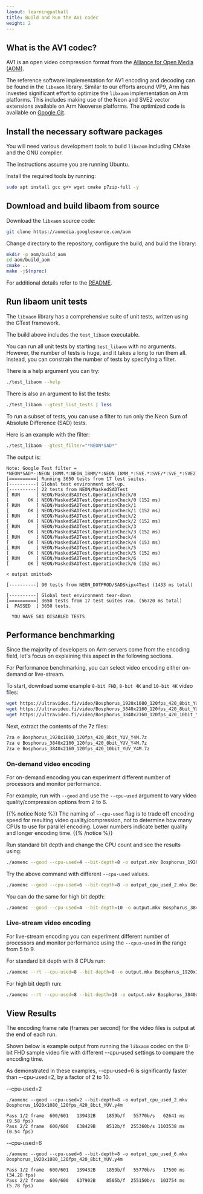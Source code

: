 ```yaml
---
layout: learningpathall
title: Build and Run the AV1 codec
weight: 2
---
```


## What is the AV1 codec?

AV1 is an open video compression format from the [Alliance for Open Media (AOM)](https://aomedia.org/). 

The reference software implementation for AV1 encoding and decoding can be found in the `libxaom` library. Similar to our efforts around VP9, Arm has invested significant effort to optimize the `libxaom` implementation on Arm platforms. This includes making use of the Neon and SVE2 vector extensions available on Arm Neoverse platforms.  The optimized code is available on [Google Git](https://aomedia.googlesource.com/aom/).

## Install the necessary software packages

You will need various development tools to build `libxaom` including CMake and the GNU compiler.

The instructions assume you are running Ubuntu. 

Install the required tools by running: 

```bash
sudo apt install gcc g++ wget cmake p7zip-full -y
```

## Download and build libaom from source

Download the `libxaom` source code:

```bash
git clone https://aomedia.googlesource.com/aom
```

Change directory to the repository, configure the build, and build the library:

```bash
mkdir -p aom/build_aom
cd aom/build_aom
cmake ..
make -j$(nproc)
```

For additional details refer to the [README](https://aomedia.googlesource.com/aom/?pli=1#basic-build).

## Run libaom unit tests

The `libxaom` library has a comprehensive suite of unit tests, written using the GTest framework.

The build above includes the `test_libaom` executable. 

You can run all unit tests by starting `test_libaom` with no arguments. However, the number of tests is huge, and it takes a long to run them all. Instead, you can constrain the number of tests by specifying a filter.

There is a help argument you can try: 

```bash
./test_libaom --help
```
 
There is also an argument to list the tests:

```bash
./test_libaom --gtest_list_tests | less
```

To run a subset of tests, you can use a filter to run only the Neon Sum of Absolute Difference (SAD) tests.

Here is an example with the filter:

```bash
./test_libaom --gtest_filter="*NEON*SAD*"
```

The output is:

```output
Note: Google Test filter = *NEON*SAD*-:NEON_I8MM.*:NEON_I8MM/*:NEON_I8MM_*:SVE.*:SVE/*:SVE_*:SVE2.*:SVE2/*:SVE2_*
[==========] Running 3650 tests from 17 test suites.
[----------] Global test environment set-up.
[----------] 22 tests from NEON/MaskedSADTest
[ RUN      ] NEON/MaskedSADTest.OperationCheck/0
[       OK ] NEON/MaskedSADTest.OperationCheck/0 (152 ms)
[ RUN      ] NEON/MaskedSADTest.OperationCheck/1
[       OK ] NEON/MaskedSADTest.OperationCheck/1 (152 ms)
[ RUN      ] NEON/MaskedSADTest.OperationCheck/2
[       OK ] NEON/MaskedSADTest.OperationCheck/2 (152 ms)
[ RUN      ] NEON/MaskedSADTest.OperationCheck/3
[       OK ] NEON/MaskedSADTest.OperationCheck/3 (152 ms)
[ RUN      ] NEON/MaskedSADTest.OperationCheck/4
[       OK ] NEON/MaskedSADTest.OperationCheck/4 (153 ms)
[ RUN      ] NEON/MaskedSADTest.OperationCheck/5
[       OK ] NEON/MaskedSADTest.OperationCheck/5 (152 ms)
[ RUN      ] NEON/MaskedSADTest.OperationCheck/6
[       OK ] NEON/MaskedSADTest.OperationCheck/6 (152 ms)

< output omitted>

[----------] 90 tests from NEON_DOTPROD/SADSkipx4Test (1433 ms total)

[----------] Global test environment tear-down
[==========] 3650 tests from 17 test suites ran. (56720 ms total)
[  PASSED  ] 3650 tests.

  YOU HAVE 581 DISABLED TESTS
```

## Performance benchmarking

Since the majority of developers on Arm servers come from the encoding field, let's focus on explaining this aspect in the following sections.

For Performance benchmarking, you can select video encoding either on-demand or live-stream.

To start, download some example `8-bit FHD`, `8-bit 4K` and `10-bit 4K` video files:

```bash
wget https://ultravideo.fi/video/Bosphorus_1920x1080_120fps_420_8bit_YUV_Y4M.7z 
wget https://ultravideo.fi/video/Bosphorus_3840x2160_120fps_420_8bit_YUV_Y4M.7z 
wget https://ultravideo.fi/video/Bosphorus_3840x2160_120fps_420_10bit_YUV_Y4M.7z 
```

Next, extract the contents of the 7z files: 

```bash
7za e Bosphorus_1920x1080_120fps_420_8bit_YUV_Y4M.7z
7za e Bosphorus_3840x2160_120fps_420_8bit_YUV_Y4M.7z
7za e Bosphorus_3840x2160_120fps_420_10bit_YUV_Y4M.7z 
```

### On-demand video encoding

For on-demand encoding you can experiment different number of processors and monitor performance.

For example, run with `--good` and use the `--cpu-used` argument to vary video quality/compression options from 2 to 6.

{{% notice Note %}}
The naming of `--cpu-used` flag is to trade off encoding speed for resulting video quality/compression, not to determine how many CPUs to use for parallel encoding. Lower numbers indicate better quality and longer encoding time.
{{% /notice %}}

Run standard bit depth and change the CPU count and see the results using:

```bash
./aomenc --good --cpu-used=4 --bit-depth=8 -o output.mkv Bosphorus_1920x1080_120fps_420_8bit_YUV.y4m 
```

Try the above command with different `--cpu-used` values.
```bash
./aomenc --good --cpu-used=6 --bit-depth=8 -o output_cpu_used_2.mkv Bosphorus_1920x1080_120fps_420_8bit_YUV.y4m 
```

You can do the same for high bit depth:

```bash
./aomenc --good --cpu-used=4 --bit-depth=10 -o output.mkv Bosphorus_3840x2160_120fps_420_10bit.y4m 
```

### Live-stream video encoding

For live-stream encoding you can experiment different number of processors and monitor performance using the `--cpus-used` in the range from 5 to 9. 

For standard bit depth with 8 CPUs run:

```bash
./aomenc --rt --cpu-used=8 --bit-depth=8 -o output.mkv Bosphorus_1920x1080_120fps_420_8bit_YUV.y4m
```

For high bit depth run:

```bash
./aomenc --rt --cpu-used=8 --bit-depth=10 -o output.mkv Bosphorus_3840x2160_120fps_420_10bit.y4m
```

## View Results

The encoding frame rate (frames per second) for the video files is output at the end of each run.

Shown below is example output from running the `libxaom` codec on the 8-bit FHD sample video file with different --cpu-used settings to compare the encoding time.

As demonstrated in these examples, --cpu-used=6 is significantly faster than --cpu-used=2, by a factor of 2 to 10.

--cpu-used=2
```output
./aomenc --good --cpu-used=2 --bit-depth=8 -o output_cpu_used_2.mkv Bosphorus_1920x1080_120fps_420_8bit_YUV.y4m

Pass 1/2 frame  600/601   139432B    1859b/f   55770b/s   62641 ms (9.58 fps)
Pass 2/2 frame  600/600   638429B    8512b/f  255360b/s 1103538 ms (0.54 fps)
```

--cpu-used=6
```output
./aomenc --good --cpu-used=6 --bit-depth=8 -o output_cpu_used_6.mkv Bosphorus_1920x1080_120fps_420_8bit_YUV.y4m

Pass 1/2 frame  600/601   139432B    1859b/f   55770b/s   17500 ms (34.28 fps)
Pass 2/2 frame  600/600   637902B    8505b/f  255150b/s  103754 ms (5.78 fps)
```
